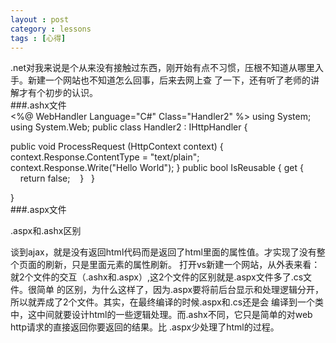 ```yaml
---
layout : post
category : lessons
tags : [心得]
---
```

  .net对我来说是个从来没有接触过东西，刚开始有点不习惯，压根不知道从哪里入手。新建一个网站也不知道怎么回事，后来去网上查
了一下，还有听了老师的讲解才有个初步的认识。   
###.ashx文件  
  <%@ WebHandler Language="C#" Class="Handler2" %>
  using System;
  using System.Web;
  public class Handler2 : IHttpHandler {
  
  public void ProcessRequest (HttpContext context) {
  context.Response.ContentType = "text/plain";
  context.Response.Write("Hello World");
  }
  public bool IsReusable {
  get {
  &nbsp;&nbsp;&nbsp;&nbsp;return false;
  &nbsp;&nbsp;&nbsp;}
  &nbsp;&nbsp;}
  
  }   
  ###.aspx文件   
  
  .aspx和.ashx区别  
  
  谈到ajax，就是没有返回html代码而是返回了html里面的属性值。才实现了没有整个页面的刷新，只是里面元素的属性刷新。
   打开vs新建一个网站，从外表来看：就2个文件的交互（.ashx和.aspx）,这2个文件的区别就是.aspx文件多了.cs文件。很简单
的区别，为什么这样了，因为.aspx要将前后台显示和处理逻辑分开，所以就弄成了2个文件。其实，在最终编译的时候.aspx和.cs还是会
编译到一个类中，这中间就要设计html的一些逻辑处理。而.ashx不同，它只是简单的对web http请求的直接返回你要返回的结果。比
.aspx少处理了html的过程。
   

 
